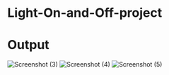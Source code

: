 # Light-On-and-Off-project
# Output
![Screenshot (3)](https://github.com/MirzaAdeelAhmad/Light-On-and-Off-project/assets/130549904/029e3fca-94ce-49eb-a27e-da35c5aed804)
![Screenshot (4)](https://github.com/MirzaAdeelAhmad/Light-On-and-Off-project/assets/130549904/344aa59a-da01-4847-8035-4c9794f6413a)
![Screenshot (5)](https://github.com/MirzaAdeelAhmad/Light-On-and-Off-project/assets/130549904/8da09a5b-2afe-4069-a7e8-12e57bb4cbdb)
